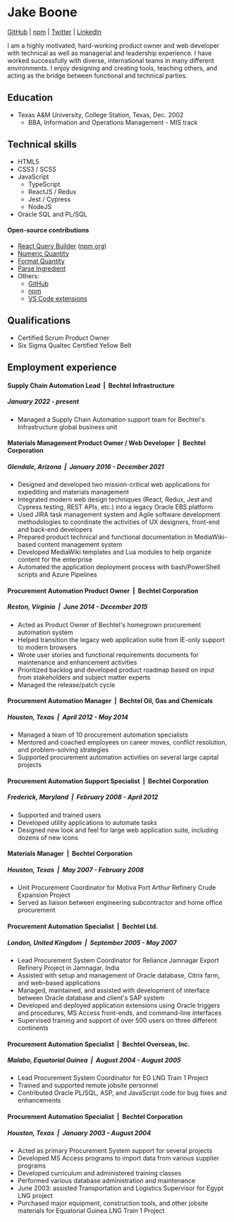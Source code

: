# Jake Boone

[GitHub](https://github.com/jakeboone02) | [npm](https://www.npmjs.com/~jakeboone02) | [Twitter](https://twitter.com/jakeboone02) | [LinkedIn](https://www.linkedin.com/in/jakeboone02)

I am a highly motivated, hard-working product owner and web developer with technical as well as managerial and leadership experience. I have worked successfully with diverse, international teams in many different environments. I enjoy designing and creating tools, teaching others, and acting as the bridge between functional and technical parties.

## Education

- Texas A&M University, College Station, Texas, Dec. 2002
  - BBA, Information and Operations Management - MIS track

## Technical skills

- HTML5
- CSS3 / SCSS
- JavaScript
  - TypeScript
  - ReactJS / Redux
  - Jest / Cypress
  - NodeJS
- Oracle SQL and PL/SQL

#### Open-source contributions

- [React Query Builder](https://react-querybuilder.js.org) ([npm org](https://www.npmjs.com/org/react-querybuilder))
- [Numeric Quantity](https://github.com/jakeboone02/numeric-quantity)
- [Format Quantity](https://github.com/jakeboone02/format-quantity)
- [Parse Ingredient](https://github.com/jakeboone02/parse-ingredient)
- Others:
  - [GitHub](https://github.com/jakeboone02)
  - [npm](https://www.npmjs.com/~jakeboone02)
  - [VS Code extensions](https://marketplace.visualstudio.com/publishers/jakeboone02)

## Qualifications

- Certified Scrum Product Owner
- Six Sigma Qualtec Certified Yellow Belt

## Employment experience

#### Supply Chain Automation Lead&nbsp;&nbsp;|&nbsp;&nbsp;Bechtel Infrastructure

##### January 2022 - present

- Managed a Supply Chain Automation support team for Bechtel's Infrastructure global business unit

#### Materials Management Product Owner / Web Developer&nbsp;&nbsp;|&nbsp;&nbsp;Bechtel Corporation

##### Glendale, Arizona&nbsp;&nbsp;|&nbsp;&nbsp;January 2016 - December 2021

- Designed and developed two mission-critical web applications for expediting and materials management
- Integrated modern web design techniques (React, Redux, Jest and Cypress testing, REST APIs, etc.) into a legacy Oracle EBS platform
- Used JIRA task management system and Agile software development methodologies to coordinate the activities of UX designers, front-end and back-end developers
- Prepared product technical and functional documentation in MediaWiki-based content management system
- Developed MediaWiki templates and Lua modules to help organize content for the enterprise
- Automated the application deployment process with bash/PowerShell scripts and Azure Pipelines

#### Procurement Automation Product Owner&nbsp;&nbsp;|&nbsp;&nbsp;Bechtel Corporation

##### Reston, Virginia&nbsp;&nbsp;|&nbsp;&nbsp;June 2014 - December 2015

- Acted as Product Owner of Bechtel's homegrown procurement automation system
- Helped transition the legacy web application suite from IE-only support to modern browsers
- Wrote user stories and functional requirements documents for maintenance and enhancement activities
- Prioritized backlog and developed product roadmap based on input from stakeholders and subject matter experts
- Managed the release/patch cycle

#### Procurement Automation Manager&nbsp;&nbsp;|&nbsp;&nbsp;Bechtel Oil, Gas and Chemicals

##### Houston, Texas&nbsp;&nbsp;|&nbsp;&nbsp;April 2012 - May 2014

- Managed a team of 10 procurement automation specialists
- Mentored and coached employees on career moves, conflict resolution, and problem-solving strategies
- Supported procurement automation activities on several large capital projects

#### Procurement Automation Support Specialist&nbsp;&nbsp;|&nbsp;&nbsp;Bechtel Corporation

##### Frederick, Maryland&nbsp;&nbsp;|&nbsp;&nbsp;February 2008 - April 2012

- Supported and trained users
- Developed utility applications to automate tasks
- Designed new look and feel for large web application suite, including dozens of new icons

#### Materials Manager&nbsp;&nbsp;|&nbsp;&nbsp;Bechtel Corporation

##### Houston, Texas&nbsp;&nbsp;|&nbsp;&nbsp;May 2007 - February 2008

- Unit Procurement Coordinator for Motiva Port Arthur Refinery Crude Expansion Project
- Served as liaison between engineering subcontractor and home office procurement

#### Procurement Automation Specialist&nbsp;&nbsp;|&nbsp;&nbsp;Bechtel Ltd.

##### London, United Kingdom&nbsp;&nbsp;|&nbsp;&nbsp;September 2005 - May 2007

- Lead Procurement System Coordinator for Reliance Jamnagar Export Refinery Project in Jamnagar, India
- Assisted with setup and management of Oracle database, Citrix farm, and web-based applications
- Managed, maintained, and assisted with development of interface between Oracle database and client's SAP system
- Developed and deployed application extensions using Oracle triggers and procedures, MS Access front-ends, and command-line interfaces
- Supervised training and support of over 500 users on three different continents

#### Procurement Automation Specialist&nbsp;&nbsp;|&nbsp;&nbsp;Bechtel Overseas, Inc.

##### Malabo, Equatorial Guinea&nbsp;&nbsp;|&nbsp;&nbsp;August 2004 - August 2005

- Lead Procurement System Coordinator for EG LNG Train 1 Project
- Trained and supported remote jobsite personnel
- Contributed Oracle PL/SQL, ASP, and JavaScript code for bug fixes and enhancements

#### Procurement Automation Specialist&nbsp;&nbsp;|&nbsp;&nbsp;Bechtel Corporation

##### Houston, Texas&nbsp;&nbsp;|&nbsp;&nbsp;January 2003 - August 2004

- Acted as primary Procurement System support for several projects
- Developed MS Access programs to import data from various supplier programs
- Developed curriculum and administered training classes
- Performed various database administration and maintenance
- June 2003: assisted Transportation and Logistics Supervisor for Egypt LNG project
- Purchased major equipment, construction tools, and other jobsite materials for Equatorial Guinea LNG Train 1 Project
